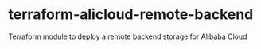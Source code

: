 # terraform-alicloud-remote-backend
Terraform module to deploy a remote backend storage for Alibaba Cloud
